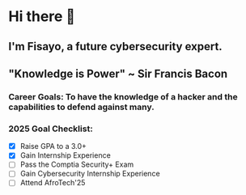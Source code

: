 # Hi there 👋

## I'm Fisayo, a future cybersecurity expert.
## "Knowledge is Power" ~ Sir Francis Bacon

### Career Goals: To have the knowledge of a hacker and the capabilities to defend against many.

### 2025 Goal Checklist:
  - [x] Raise GPA to a 3.0+
  - [x] Gain Internship Experience
  - [ ] Pass the Comptia Security+ Exam
  - [ ] Gain Cybersecurity Internship Experience
  - [ ] Attend AfroTech'25
<!--
**fisayobtw/fisayobtw** is a ✨ _special_ ✨ repository because its `README.md` (this file) appears on your GitHub profile.

Here are some ideas to get you started:

- 🔭 I’m currently working on ...
- 🌱 I’m currently learning ...
- 👯 I’m looking to collaborate on ...
- 🤔 I’m looking for help with ...
- 💬 Ask me about ...
- 📫 How to reach me: ...
- 😄 Pronouns: ...
- ⚡ Fun fact: ...
-->

